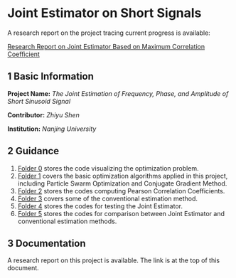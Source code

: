 # Joint Estimator on Short Signals

A research report on the project tracing current progress is available:

[Research Report on Joint Estimator Based on Maximum Correlation Coefficient](https://github.com/Addie-020/Joint-Estimator-of-Parameters-of-Short-Time-Sinusoid/blob/main/joint-estimator_zhiyu-shen.pdf) 

## 1	Basic Information

**Project Name:** *The Joint Estimation of Frequency, Phase, and Amplitude of Short Sinusoid Signal*

**Contributor:** *Zhiyu Shen*

**Institution:** *Nanjing University*

## 2	Guidance

1) [Folder 0](https://github.com/Addie-020/Joint-Estimator-of-Parameters-of-Short-Time-Sinusoid/tree/main/0-TheoryExplanation/1-CorrelationDisplay) stores the code visualizing the optimization problem.
2) [Folder 1](https://github.com/Addie-020/Joint-Estimator-of-Parameters-of-Short-Time-Sinusoid/tree/main/1-BasicAlgorithms) covers the basic optimization algorithms applied in this project, including Particle Swarm Optimization and Conjugate Gradient Method.
3) [Folder 2](https://github.com/Addie-020/Joint-Estimator-of-Parameters-of-Short-Time-Sinusoid/tree/main/2-CorrelationComputation) stores the codes computing Pearson Correlation Coefficients.
4) [Folder 3](https://github.com/Addie-020/Joint-Estimator-of-Parameters-of-Short-Time-Sinusoid/tree/main/3-ConventionalMethod) covers some of the conventional estimation method.
5) [Folder 4](https://github.com/Addie-020/Joint-Estimator-of-Parameters-of-Short-Time-Sinusoid/tree/main/4-JointEstimatorTest) stores the codes for testing the Joint Estimator.
6) [Folder 5](https://github.com/Addie-020/Joint-Estimator-of-Parameters-of-Short-Time-Sinusoid/tree/main/5-MethodComparison) stores the codes for comparison between Joint Estimator and conventional estimation methods.

## 3	Documentation

A research report on this project is available. The link is at the top of this document.
